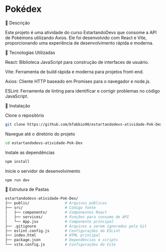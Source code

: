 # Pokédex

📖 Descrição

Este projeto é uma atividade do curso EstartandoDevs que consome a API de Pokémons utilizando Axios. Ele foi desenvolvido com React e Vite, proporcionando uma experiência de desenvolvimento rápida e moderna.

🚀 Tecnologias Utilizadas

React: Biblioteca JavaScript para construção de interfaces de usuário.

Vite: Ferramenta de build rápida e moderna para projetos front-end.

Axios: Cliente HTTP baseado em Promises para o navegador e node.js.

ESLint: Ferramenta de linting para identificar e corrigir problemas no código JavaScript.

🔧 Instalação

Clone o repositório

```bash
git clone https://github.com/bfabbio90/estartandodevs-atividade-Pok-Dex.git
```

Navegue até o diretório do projeto

```bash
cd estartandodevs-atividade-Pok-Dex
```

Instale as dependências
```bash
npm install
```

Inicie o servidor de desenvolvimento
```bash
npm run dev
```

📁 Estrutura de Pastas

```bash
estartandodevs-atividade-Pok-Dex/
├── public/                # Arquivos públicos
├── src/                   # Código fonte
│   ├── components/        # Componentes React
│   ├── services/          # Funções para consumo de API
│   └── App.jsx            # Componente principal
├── .gitignore             # Arquivos a serem ignorados pelo Git
├── eslint.config.js       # Configurações do ESLint
├── index.html             # HTML principal
├── package.json           # Dependências e scripts
└── vite.config.js         # Configurações do Vite
```